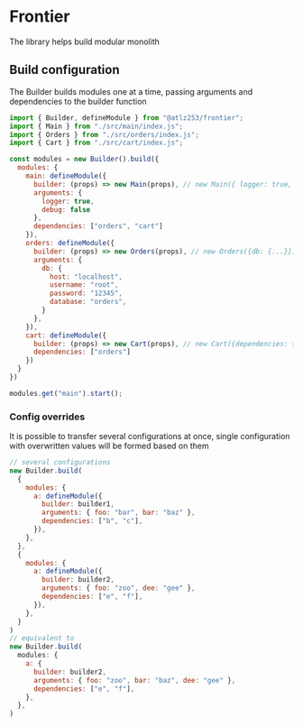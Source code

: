 # Frontier

The library helps build modular monolith

## Build configuration

The Builder builds modules one at a time, passing arguments and dependencies to the builder function

```JavaScript
import { Builder, defineModule } from "@atlz253/frontier";
import { Main } from "./src/main/index.js";
import { Orders } from "./src/orders/index.js";
import { Cart } from "./src/cart/index.js";

const modules = new Builder().build({
  modules: {
    main: defineModule({
      builder: (props) => new Main(props), // new Main({ logger: true, debug: false, dependencies: {orders: Orders, cart: Cart}})
      arguments: {
        logger: true,
        debug: false
      },
      dependencies: ["orders", "cart"]
    }),
    orders: defineModule({
      builder: (props) => new Orders(props), // new Orders({db: {...}})
      arguments: {
        db: {
          host: "localhost",
          username: "root",
          password: "12345",
          database: "orders",
        }
      },
    }),
    cart: defineModule({
      builder: (props) => new Cart(props), // new Cart({dependencies: {orders: Orders}})
      dependencies: ["orders"]
    })
  }
})

modules.get("main").start();
```

### Config overrides

It is possible to transfer several configurations at once, single configuration with overwritten values will be formed based on them

```JavaScript
// several configurations
new Builder.build(
  {
    modules: {
      a: defineModule({
        builder: builder1,
        arguments: { foo: "bar", bar: "baz" },
        dependencies: ["b", "c"],
      }),
    },
  },
  {
    modules: {
      a: defineModule({
        builder: builder2,
        arguments: { foo: "zoo", dee: "gee" },
        dependencies: ["e", "f"],
      }),
    },
  }
)
// equivalent to
new Builder.build(
  modules: {
    a: {
      builder: builder2,
      arguments: { foo: "zoo", bar: "baz", dee: "gee" },
      dependencies: ["e", "f"],
    },
  },
)
```
